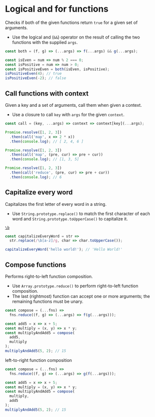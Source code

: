 # Logical and for functions

Checks if both of the given functions return `true` for a given set of arguments.

- Use the logical and (`&&`) operator on the result of calling the two functions with the supplied `args`.

```js
const both = (f, g) => (...args) => f(...args) && g(...args);
```

```js
const isEven = num => num % 2 === 0;
const isPositive = num => num > 0;
const isPositiveEven = both(isEven, isPositive);
isPositiveEven(4); // true
isPositiveEven(-2); // false
```

## Call functions with context

Given a key and a set of arguments, call them when given a context.

- Use a closure to call `key` with `args` for the given `context`.

```js
const call = (key, ...args) => context => context[key](...args);
```

```js
Promise.resolve([1, 2, 3])
  .then(call('map', x => 2 * x))
  .then(console.log); // [ 2, 4, 6 ]

Promise.resolve([1, 2, 3])
  .then(call('map', (pre, cur) => pre + cur))
  .then(console.log); // [1, 3, 5]

Promise.resolve([1, 2, 3])
  .then(call('reduce', (pre, cur) => pre + cur))
  .then(console.log); // 6
```

## Capitalize every word


Capitalizes the first letter of every word in a string.

- Use `String.prototype.replace()` to match the first character of each word and `String.prototype.toUpperCase()` to capitalize it.

[`\b`](https://developer.mozilla.org/zh-CN/docs/Web/JavaScript/Guide/Regular_Expressions)
 
```js
const capitalizeEveryWord = str =>
  str.replace(/\b[a-z]/g, char => char.toUpperCase());
```

```js
capitalizeEveryWord('hello world!'); // 'Hello World!'
```

## Compose functions

Performs right-to-left function composition.

- Use `Array.prototype.reduce()` to perform right-to-left function composition.
- The last (rightmost) function can accept one or more arguments; the remaining functions must be unary.

```js
const compose = (...fns) =>
  fns.reduce((f, g) => (...args) => f(g(...args)));
```

```js
const add5 = x => x + 5;
const multiply = (x, y) => x * y;
const multiplyAndAdd5 = compose(
  add5,
  multiply
);
multiplyAndAdd5(5, 2); // 15
```

left-to-right function composition

```js
const compose = (...fns) =>
  fns.reduce((f, g) => (...args) => g(f(...args)));
```

```js
const add5 = x => x + 5;
const multiply = (x, y) => x * y;
const multiplyAndAdd5 = compose(
  multiply,
  add5
);
multiplyAndAdd5(5, 2); // 15
```
